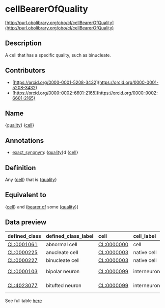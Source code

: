 # cellBearerOfQuality 

[http://purl.obolibrary.org/obo/cl/cellBearerOfQuality](http://purl.obolibrary.org/obo/cl/cellBearerOfQuality)
## Description 

A cell that has a specific quality, such as binucleate.
## Contributors 
* [https://orcid.org/0000-0001-5208-3432](https://orcid.org/0000-0001-5208-3432) 
* [https://orcid.org/0000-0002-6601-2165](https://orcid.org/0000-0002-6601-2165) 
## Name 

{[quality](http://purl.obolibrary.org/obo/PATO_0000001)} {[cell](http://purl.obolibrary.org/obo/CL_0000000)}

## Annotations 

* [exact_synonym](http://www.geneontology.org/formats/oboInOwl#hasExactSynonym): {[quality](http://purl.obolibrary.org/obo/PATO_0000001)}d {[cell](http://purl.obolibrary.org/obo/CL_0000000)}

## Definition 

Any {[cell](http://purl.obolibrary.org/obo/CL_0000000)} that is {[quality](http://purl.obolibrary.org/obo/PATO_0000001)}

## Equivalent to 

{[cell](http://purl.obolibrary.org/obo/CL_0000000)} and ([bearer of](http://purl.obolibrary.org/obo/RO_0000053) some {[quality](http://purl.obolibrary.org/obo/PATO_0000001)})

## Data preview 
| defined_class                             | defined_class_label   | cell                                      | cell_label   | quality                                     | quality_label            |
|:------------------------------------------|:----------------------|:------------------------------------------|:-------------|:--------------------------------------------|:-------------------------|
| [CL:0001061](http://purl.obolibrary.org/obo/CL_0001061) | abnormal cell         | [CL:0000000](http://purl.obolibrary.org/obo/CL_0000000) | cell         | [PATO:0000460](http://purl.obolibrary.org/obo/PATO_0000460) | abnormal                 |
| [CL:0000225](http://purl.obolibrary.org/obo/CL_0000225) | anucleate cell        | [CL:0000003](http://purl.obolibrary.org/obo/CL_0000003) | native cell  | [PATO:0001405](http://purl.obolibrary.org/obo/PATO_0001405) | anucleate                |
| [CL:0000227](http://purl.obolibrary.org/obo/CL_0000227) | binucleate cell       | [CL:0000003](http://purl.obolibrary.org/obo/CL_0000003) | native cell  | [PATO:0001406](http://purl.obolibrary.org/obo/PATO_0001406) | binucleate               |
| [CL:0000103](http://purl.obolibrary.org/obo/CL_0000103) | bipolar neuron        | [CL:0000099](http://purl.obolibrary.org/obo/CL_0000099) | interneuron  | [PATO:0070006](http://purl.obolibrary.org/obo/PATO_0070006) | bipolar morphology       |
| [CL:4023077](http://purl.obolibrary.org/obo/CL_4023077) | bitufted neuron       | [CL:0000099](http://purl.obolibrary.org/obo/CL_0000099) | interneuron  | [PATO:0070012](http://purl.obolibrary.org/obo/PATO_0070012) | bitufted cell morphology |

See full table [here](https://github.com/monarch-initiative/mondo/blob/master/src/patterns/data/matches/cellBearerOfQuality.tsv) 
